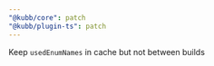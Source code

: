 ```yaml
---
"@kubb/core": patch
"@kubb/plugin-ts": patch
---
```


Keep `usedEnumNames` in cache but not between builds
